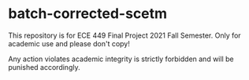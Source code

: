 # batch-corrected-scetm
This repository is for ECE 449 Final Project 2021 Fall Semester. Only for academic use and please don't copy!

Any action violates academic integrity is strictly forbidden and will be punished accordingly.
